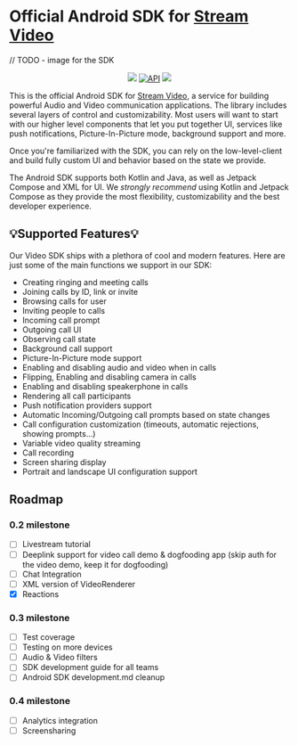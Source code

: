 # Official Android SDK for [Stream Video](https://getstream.io/video/docs/)

// TODO - image for the SDK

<p align="center">
    <a href="https://github.com/GetStream/stream-video-android/actions"><img src="https://github.com/GetStream/stream-video-android/workflows/App%20Distribute%20CI/badge.svg" /></a>
  <a href="https://android-arsenal.com/api?level=21"><img alt="API" src="https://img.shields.io/badge/API-21%2B-brightgreen.svg?style=flat"/></a>
  <a href="https://github.com/GetStream/stream-video-android/releases"><img src="https://img.shields.io/github/v/release/GetStream/stream-video-android" /></a>
</p>

This is the official Android SDK for [Stream Video](https://getstream.io/video/docs/android/basics/tutorial/), a service for building powerful Audio and Video communication applications. The library includes several layers of control and customizability. Most users will want to start with our higher level components that let you put together UI, services like push notifications, Picture-In-Picture mode, background support and more.

Once you're familiarized with the SDK, you can rely on the low-level-client and build fully custom UI and behavior based on the state we provide.

The Android SDK supports both Kotlin and Java, as well as Jetpack Compose and XML for UI. We _strongly recommend_ using Kotlin and Jetpack Compose as they provide the most flexibility, customizability and the best developer experience.

## 💡Supported Features💡

Our Video SDK ships with a plethora of cool and modern features. Here are just some of the main functions we support in our SDK:

* Creating ringing and meeting calls
* Joining calls by ID, link or invite
* Browsing calls for user
* Inviting people to calls
* Incoming call prompt
* Outgoing call UI
* Observing call state
* Background call support
* Picture-In-Picture mode support
* Enabling and disabling audio and video when in calls
* Flipping, Enabling and disabling camera in calls
* Enabling and disabling speakerphone in calls
* Rendering all call participants
* Push notification providers support
* Automatic Incoming/Outgoing call prompts based on state changes
* Call configuration customization (timeouts, automatic rejections, showing prompts...)
* Variable video quality streaming
* Call recording
* Screen sharing display
* Portrait and landscape UI configuration support


## Roadmap

### 0.2 milestone

- [ ] Livestream tutorial
- [ ] Deeplink support for video call demo & dogfooding app (skip auth for the video demo, keep it for dogfooding)
- [ ] Chat Integration
- [ ] XML version of VideoRenderer
- [X] Reactions

### 0.3 milestone

- [ ] Test coverage
- [ ] Testing on more devices
- [ ] Audio & Video filters
- [ ] SDK development guide for all teams
- [ ] Android SDK development.md cleanup

### 0.4 milestone

- [ ] Analytics integration
- [ ] Screensharing